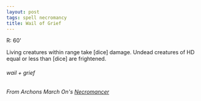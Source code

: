 ```yaml
---
layout: post
tags: spell necromancy
title: Wail of Grief
---
```

R: 60'

Living creatures within range take [dice] damage. Undead creatures of HD equal or less than [dice] are frightened.

###### wail + grief
###### From Archons March On's [Necromancer](https://archonsmarchon.blogspot.com/2021/06/glog-class-necromancer-wizard.html)

